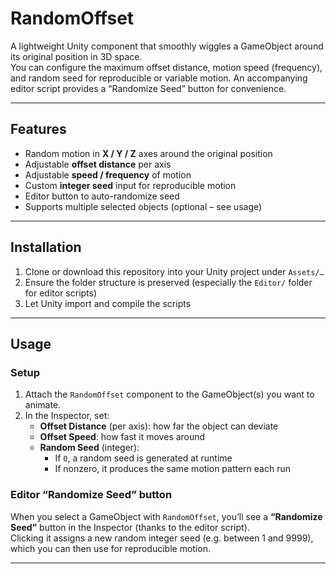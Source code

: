 # RandomOffset

A lightweight Unity component that smoothly wiggles a GameObject around its original position in 3D space.  
You can configure the maximum offset distance, motion speed (frequency), and random seed for reproducible or variable motion. An accompanying editor script provides a “Randomize Seed” button for convenience.

---

## Features

- Random motion in **X / Y / Z** axes around the original position  
- Adjustable **offset distance** per axis  
- Adjustable **speed / frequency** of motion  
- Custom **integer seed** input for reproducible motion  
- Editor button to auto-randomize seed  
- Supports multiple selected objects (optional – see usage)

---

## Installation

1. Clone or download this repository into your Unity project under `Assets/…`  
2. Ensure the folder structure is preserved (especially the `Editor/` folder for editor scripts)  
3. Let Unity import and compile the scripts  

---

## Usage

### Setup

1. Attach the `RandomOffset` component to the GameObject(s) you want to animate.  
2. In the Inspector, set:
   - **Offset Distance** (per axis): how far the object can deviate  
   - **Offset Speed**: how fast it moves around  
   - **Random Seed** (integer):  
     - If `0`, a random seed is generated at runtime  
     - If nonzero, it produces the same motion pattern each run  

### Editor “Randomize Seed” button

When you select a GameObject with `RandomOffset`, you’ll see a **“Randomize Seed”** button in the Inspector (thanks to the editor script).  
Clicking it assigns a new random integer seed (e.g. between 1 and 9999), which you can then use for reproducible motion.

---